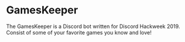 # GamesKeeper
The GamesKeeper is a Discord bot written for Discord Hackweek 2019. Consist of some of your favorite games you know and love!
